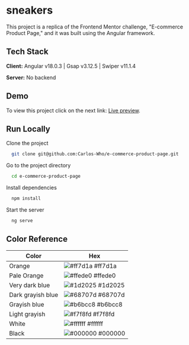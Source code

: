 
# sneakers
This project is a replica of the Frontend Mentor challenge, "E-commerce Product Page," and it was built using the Angular framework.


## Tech Stack

**Client:** Angular v18.0.3 | Gsap v3.12.5 | Swiper v11.1.4

**Server:** No backend


## Demo

To view this project click on the next link: [Live preview](https://sneakers-shop-backend--sneakers-shop-demo.us-central1.hosted.app/).


## Run Locally

Clone the project

```bash
  git clone git@github.com:Carlos-Who/e-commerce-product-page.git
```

Go to the project directory

```bash
  cd e-commerce-product-page
```

Install dependencies

```bash
  npm install
```

Start the server

```bash
  ng serve
```

## Color Reference

| Color             | Hex                                                                |
| ----------------- | ------------------------------------------------------------------ |
| Orange | ![#ff7d1a](https://via.placeholder.com/10/ff7d1a?text=+) #ff7d1a |
| Pale Orange | ![#ffede0](https://via.placeholder.com/10/ffede0?text=+) #ffede0 |
| Very dark blue | ![#1d2025](https://via.placeholder.com/10/1d2025?text=+) #1d2025 |
| Dark grayish blue | ![#68707d](https://via.placeholder.com/10/68707d?text=+) #68707d |
| Grayish blue | ![#b6bcc8](https://via.placeholder.com/10/b6bcc8?text=+) #b6bcc8 |
| Light grayish | ![#f7f8fd](https://via.placeholder.com/10/ffede0?text=+) #f7f8fd |
| White | ![#ffffff](https://via.placeholder.com/10/ffffff?text=+) #ffffff |
| Black | ![#000000](https://via.placeholder.com/10/000000?text=+) #000000 |
